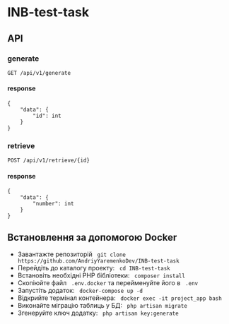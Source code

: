 # INB-test-task

## API
### generate
```http
GET /api/v1/generate
```
#### response
```
{
    "data": {
        "id": int
    }
}
```
### retrieve
```http
POST /api/v1/retrieve/{id}
```
#### response
```
{
    "data": {
        "number": int
    }
}
```

## Встановлення за допомогою Docker

- Завантажте репозиторій ``` git clone https://github.com/AndriyYaremenkoDev/INB-test-task```
- Перейдіть до каталогу проекту: ``` cd INB-test-task```
- Встановіть необхідні PHP бібліотеки: ``` composer install```
- Скопіюйте файл ``` .env.docker``` та перейменуйте його в ``` .env```
- Запустіть додаток: ``` docker-compose up -d```
- Відкрийте термінал контейнера: ``` docker exec -it project_app bash```
- Виконайте міграцію таблиць у БД: ``` php artisan migrate```
- Згенеруйте ключ додатку: ``` php artisan key:generate```
